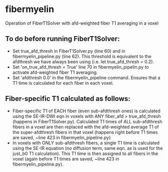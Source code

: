 # fibermyelin

Operation of FiberT1Solver with afd-weighted fiber T1 averaging in a voxel

## To do before running FiberT1Solver:
- Set true_afd_thresh in FiberT1Solver.py (line 60) and in fibermyelin_pipeline.py (line 62). This threshold is equivalent to     the afdthresh we have always been using (i.e. let true_afd_thresh = 0.2).
- Set 'on_true_afd_thresh = True' line 70 in fibermyelin_pipelin.py to activate afd-weighted fiber T1 averaging.
- Set 'afdthresh 0.0' in the fibermyelin_pipeline command. Ensures that a T1 time is calculated for each fiber in each voxel. 

## Fiber-specific T1 calculated as follows:
- Fiber-specific T1 of EACH fiber (even sub-afdthresh ones) is calculated using the SE-IR-DWI eqn in voxels with ANY fiber_afd > true_afd_thresh (happens in FiberT1Solver.py). Calculated T1 times of ALL sub-afdthresh fibers in a voxel are then replaced with the afd-weighted average T1 of the super-afdthresh fibers in that voxel (happens right before T1 times are saved, ~line 423 in fibermyelin_pipeline.py)
- In voxels with ONLY sub-afdthresh fibers, a single T1 time is calculated using the SE-IR equation (no diffusion term, same eqn. as is used for the just_b0 T1 calculation). This T1 time is then assigned to all fibers in the voxel (again before T1 times are saved, ~line 423 in fibermyelin_pipeline.py). 

